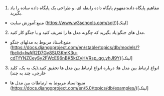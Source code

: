 1. مفاهیم پایگاه داده:مفهوم پایگاه داده رابطه ای، و طراحی یک پایگاه داده ساده را یاد بگیرید.
- منبع:آموزش سایت (https://www.w3schools.com/sql/)[لینک]
2. مدل های جنگو:یاد بگیرید که چگونه مدل ها را تعریف کنید و با جنگو کار کنید.
- منبع:اسناد مربوط به مدلهای جنگو (https://docs.djangoproject.com/en/stable/topics/db/models/?fbclid=IwAR2D7Gy8SU3KmK3u-cdTfYNZCeySy2FWcE96nBK5ktZyHVRsp_qg_yhJI9Y)[لینک]
3. انواع ارتباط بین مدل ها: درباره انواع ارتباط بین مدل ها تحقیق کنید.(یک به یک، کلید خارجی، چند به چند)
- منبع:اسناد مربوط به ارتباطات بین مدل ها (https://docs.djangoproject.com/en/5.0/topics/db/examples/)[لینک]
